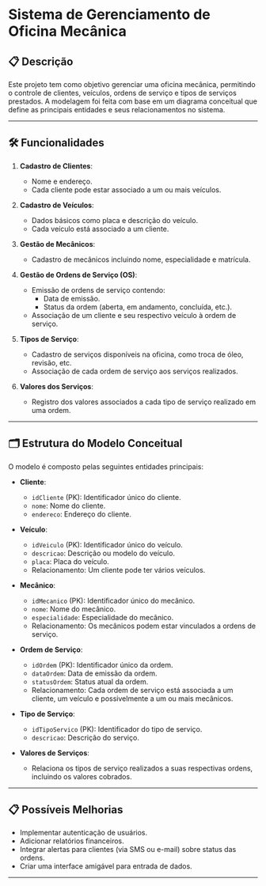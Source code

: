 # Sistema de Gerenciamento de Oficina Mecânica

## 📋 Descrição

Este projeto tem como objetivo gerenciar uma oficina mecânica, permitindo o controle de clientes, veículos, ordens de serviço e tipos de serviços prestados. A modelagem foi feita com base em um diagrama conceitual que define as principais entidades e seus relacionamentos no sistema.

---

## 🛠️ Funcionalidades

1. **Cadastro de Clientes**:
   - Nome e endereço.
   - Cada cliente pode estar associado a um ou mais veículos.

2. **Cadastro de Veículos**:
   - Dados básicos como placa e descrição do veículo.
   - Cada veículo está associado a um cliente.

3. **Gestão de Mecânicos**:
   - Cadastro de mecânicos incluindo nome, especialidade e matrícula.

4. **Gestão de Ordens de Serviço (OS)**:
   - Emissão de ordens de serviço contendo:
     - Data de emissão.
     - Status da ordem (aberta, em andamento, concluída, etc.).
   - Associação de um cliente e seu respectivo veículo à ordem de serviço.

5. **Tipos de Serviço**:
   - Cadastro de serviços disponíveis na oficina, como troca de óleo, revisão, etc.
   - Associação de cada ordem de serviço aos serviços realizados.

6. **Valores dos Serviços**:
   - Registro dos valores associados a cada tipo de serviço realizado em uma ordem.

---

## 🗂️ Estrutura do Modelo Conceitual

O modelo é composto pelas seguintes entidades principais:

- **Cliente**:
  - `idCliente` (PK): Identificador único do cliente.
  - `nome`: Nome do cliente.
  - `endereco`: Endereço do cliente.

- **Veículo**:
  - `idVeiculo` (PK): Identificador único do veículo.
  - `descricao`: Descrição ou modelo do veículo.
  - `placa`: Placa do veículo.
  - Relacionamento: Um cliente pode ter vários veículos.

- **Mecânico**:
  - `idMecanico` (PK): Identificador único do mecânico.
  - `nome`: Nome do mecânico.
  - `especialidade`: Especialidade do mecânico.
  - Relacionamento: Os mecânicos podem estar vinculados a ordens de serviço.

- **Ordem de Serviço**:
  - `idOrdem` (PK): Identificador único da ordem.
  - `dataOrdem`: Data de emissão da ordem.
  - `statusOrdem`: Status atual da ordem.
  - Relacionamento: Cada ordem de serviço está associada a um cliente, um veículo e possivelmente a um ou mais mecânicos.

- **Tipo de Serviço**:
  - `idTipoServico` (PK): Identificador do tipo de serviço.
  - `descricao`: Descrição do serviço.

- **Valores de Serviços**:
  - Relaciona os tipos de serviço realizados a suas respectivas ordens, incluindo os valores cobrados.

---

## 📋 Possíveis Melhorias

- Implementar autenticação de usuários.
- Adicionar relatórios financeiros.
- Integrar alertas para clientes (via SMS ou e-mail) sobre status das ordens.
- Criar uma interface amigável para entrada de dados.

---

